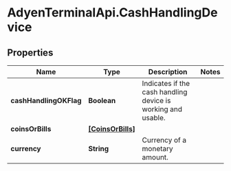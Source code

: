 # AdyenTerminalApi.CashHandlingDevice

## Properties

Name | Type | Description | Notes
------------ | ------------- | ------------- | -------------
**cashHandlingOKFlag** | **Boolean** | Indicates if the cash handling device is working and usable. | 
**coinsOrBills** | [**[CoinsOrBills]**](CoinsOrBills.md) |  | 
**currency** | **String** | Currency of a monetary amount. | 



